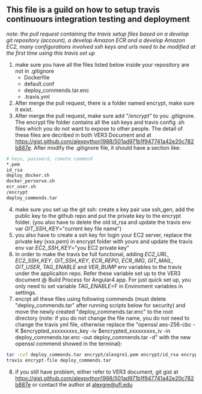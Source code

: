 ## This file is a guild on how to setup travis continuours integration testing and deployment 

*note: the pull request containing the travis setup files based on a develop git repository (account), a develop Amazon ECR and a develop Amazon EC2, many configurations involved ssh keys and urls need to be modified at the first time using this travis set up*

1. make sure you have all the files listed below inside your repository are not in .gitignore
    - Dockerfile
    - default.conf
    - deploy_commends.tar.enc
    - .travis.yml
2. After merge the pull request, there is a folder named encrypt, make sure it exist.
3. After merge the pull request, make sure add *"/encrypt"* to you .gitignore. The encrypt file folder contains all the ssh keys and travis config .sh files which you do not want to expose to other people. The detail of these files are decribed in both VER3 Document and at https://gist.github.com/alexpython1988/501ad971b1f947741a42e20c782b887e. After modify the .gitignore file, it should have a section like:
```sh
# keys, password, remote commend
*.pem
id_rsa
deploy_docker.sh
docker_perserve.sh
ecr_user.sh
/encrypt
deploy_commends.tar
```
4. make sure you set up the git ssh: create a key pair use ssh_gen, add the public key to the github repo and put the private key to the encrypt folder. (you also have to delete the old id_rsa and update the travis env var *GIT_SSH_KEY*="current key file name")
5. you also have to create a ssh key for login your EC2 server, replace the private key (xxx.pem) in encrypt folder with yours and update the travis env var *EC2_SSH_KEY*="you EC2 private key" 
6. In order to make the travis be full functional, adding *EC2_URL*, *EC2_SSH_KEY*, *GIT_SSH_KEY*, *ECR_REPO*, *ECR_IMG*, *GIT_MAIL*, *GIT_USER*, *TAG_ENABLE* and *VER_BUMP* env variables to the travis under the applicaiton repo. Refer these variable set up to the VER3 document @ Build Process for Angular4 app. For just quick set up, you only need to set variable *TAG_ENABLE*=F in Enviroment variables in settings. 
7. encrpt all these files using following commends (must delete "deploy_commends.tar" after running scripts below for security) and move the newly created "deploy_commends.tar.enc" to the root directory (note: if you do not change the file name, you do not need to change the travis yml file, otherwise replace the "openssl aes-256-cbc -K $encrypted_xxxxxxxxx_key -iv $encrypted_xxxxxxxxx_iv -in deploy_commends.tar.enc -out deploy_commends.tar -d" with the new openssl commend showed in the terminal):
```sh
tar -cvf deploy_commends.tar encrypt/alexgre1.pem encrypt/id_rsa encrypt/deploy_docker.sh encrypt/docker_perserve.sh encrypt/ecr_user.sh
travis encrypt-file deploy_commends.tar
```
8. if you still have problem, either refer to VER3 document, git gist at https://gist.github.com/alexpython1988/501ad971b1f947741a42e20c782b887e or contact the author at alexgre@ufl.edu